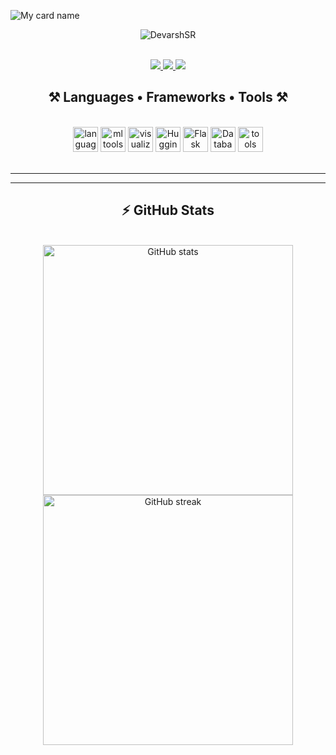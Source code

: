 ![My card name](https://cardivo.vercel.app/api?name=Devarsh%20S%20R&description=Hi,%20Welcome%20To%20My%20Profile&image=https://avatars.githubusercontent.com/u/162615570?s=400&u=ff1c4518e03ab41cedcc02cef57d365e54aef8f9&v=4&backgroundColor=%23e4f2f6&instagram=d.ev.ar.sh&github=DevarshSR)

<p align="center">
  <img src="https://komarev.com/ghpvc/?username=DevarshSR&label=Visitors%20count&color=10d9c3&style=plastic" alt="DevarshSR" />
</p>

<br/>

<div align="center">
  <a href="mailto:devarsh.sr.official@gmail.com">
    <img src="https://img.shields.io/badge/Gmail-333333?style=for-the-badge&logo=gmail&logoColor=red" />
  </a>
  <a href="https://wa.me/919496522406" target="_blank">
    <img src="https://img.shields.io/badge/whatsapp-008000?style=for-the-badge&logo=whatsapp&logoColor=white" />
  </a>
  <a href="https://www.instagram.com/d.ev.ar.sh?igsh=MTdodmV3aXdpbWp3cw%3D%3D&utm_source=qr" target="_blank">
    <img src="https://img.shields.io/badge/instagram-E1306C?style=for-the-badge&logo=instagram&logoColor=white" />
  </a>
</div>

<h2 align="center">⚒️ Languages • Frameworks • Tools ⚒️</h2>
<br/>
<div align="center">

  <!-- Programming Languages -->
  <img src="https://skillicons.dev/icons?i=python,c,cpp,html,css" height="40" alt="languages" />

  <!-- Data Science & ML -->
  <img src="https://skillicons.dev/icons?i=numpy,pandas,scikitlearn,tensorflow,keras,pytorch,opencv" height="40" alt="ml tools" />

  <!-- Visualization -->
  <img src="https://skillicons.dev/icons?i=matplotlib,seaborn" height="40" alt="visualization" />  

  <!-- AI / LLMs -->
  <img src="https://skillicons.dev/icons?i=huggingface" height="40" alt="Hugging Face" />
  <!-- LangChain & RAG don’t exist in skillicons, can add custom icons if you want -->

  <!-- Web Frameworks -->
  <img src="https://skillicons.dev/icons?i=flask" height="40" alt="Flask" />

  <!-- Databases -->
  <img src="https://skillicons.dev/icons?i=mysql,firebase" height="40" alt="Databases" />

  <!-- Tools & DevOps -->
  <img src="https://skillicons.dev/icons?i=git,github,gitlab,vscode,anaconda,jupyter" height="40" alt="tools" />

</div>

<br/>
<hr/>



<hr/>

<h2 align="center">⚡ GitHub Stats</h2>
<br/>
<div align="center">
  <img width="400" src="https://github-readme-stats.vercel.app/api?username=DevarshSR&show_icons=true&theme=radical&count_private=true" alt="GitHub stats" />
  <img width="400" src="https://github-readme-streak-stats.herokuapp.com/?user=DevarshSR&theme=radical&count_private=true" alt="GitHub streak" />
</div>
